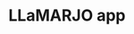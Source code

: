 ---
layout: post
location: UQAM
title: LLaMARJO app
image: /assets/img/LLaMARJO-UI.png
category: gui
tag: 
description: <b>Livestock labeling Learning for Manual Analysis & Recognition as a Journal of Observations</b><br>LLMARJO is a software that enables user-centric learning in the processes of behavior annotation.<br>This software is based on knowledge acquired manually in past experiments to provide automations in the process of video creation for training, practicing and certification as well as management of the users training.<br><i>LLaMARJO was created to ease the training process of behavior encoding in videos and remove pressure from the domain experts in the WELL-E team by automating certain tasks.</i>
contributors: Momar Aly Dom Fall
tasks: Global design, Data preprocessing, Database building, Data storage in Google Drive
tools: <a href="https://about.appsheet.com/home/" target="_blank">Google AppSheet</a>, Python, Pandas, FFmpeg, <a href="https://developers.google.com/drive/api/guides/about-sdk" target="_blank">Google Drive API</a>, <a href="https://developers.google.com/youtube/v3" target="_blank">Youtube API</a>, <a href="https://huggingface.co/microsoft/speecht5_tts" target="_blank">Speech T5 by Microsoft from Hugging Face Hub</a>
article: 
github: https://github.com/WELL-E-chair/LLaMARJO
website: 
---